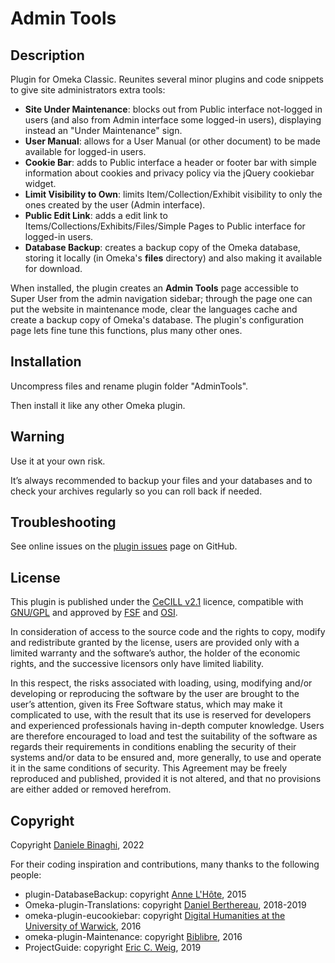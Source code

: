 # Admin Tools

## Description

Plugin for Omeka Classic. Reunites several minor plugins and code snippets to give site administrators extra tools:
- **Site Under Maintenance**: blocks out from Public interface not-logged in users (and also from Admin interface some logged-in users), displaying instead an "Under Maintenance" sign.
- **User Manual**: allows for a User Manual (or other document) to be made available for logged-in users.
- **Cookie Bar**: adds to Public interface a header or footer bar with simple information about cookies and privacy policy via the jQuery cookiebar widget.
- **Limit Visibility to Own**: limits Item/Collection/Exhibit visibility to only the ones created by the user (Admin interface).
- **Public Edit Link**: adds a edit link to Items/Collections/Exhibits/Files/Simple Pages to Public interface for logged-in users.
- **Database Backup**: creates a backup copy of the Omeka database, storing it locally (in Omeka's **files** directory) and also making it available for download.

When installed, the plugin creates an **Admin Tools** page accessible to Super User from the admin navigation sidebar; through the page one can put the website in maintenance mode, clear the languages cache and create a backup copy of Omeka's database. The plugin's configuration page lets fine tune this functions, plus many other ones.


## Installation
Uncompress files and rename plugin folder "AdminTools".

Then install it like any other Omeka plugin.


## Warning
Use it at your own risk.

It’s always recommended to backup your files and your databases and to check your archives regularly so you can roll back if needed.

## Troubleshooting
See online issues on the <a href="https://github.com/DBinaghi/plugin-AdminTools/issues" target="_blank">plugin issues</a> page on GitHub.

## License
This plugin is published under the <a href="https://www.cecill.info/licences/Licence_CeCILL_V2.1-en.html" target="_blank">CeCILL v2.1</a> licence, compatible with <a href="https://www.gnu.org/licenses/gpl-3.0.html" target="_blank">GNU/GPL</a> and approved by <a href="https://www.fsf.org/" target="_blank">FSF</a> and <a href="http://opensource.org/" target="_blank">OSI</a>.

In consideration of access to the source code and the rights to copy, modify and redistribute granted by the license, users are provided only with a limited warranty and the software’s author, the holder of the economic rights, and the successive licensors only have limited liability.

In this respect, the risks associated with loading, using, modifying and/or developing or reproducing the software by the user are brought to the user’s attention, given its Free Software status, which may make it complicated to use, with the result that its use is reserved for developers and experienced professionals having in-depth computer knowledge. Users are therefore encouraged to load and test the suitability of the software as regards their requirements in conditions enabling the security of their systems and/or data to be ensured and, more generally, to use and operate it in the same conditions of security. This Agreement may be freely reproduced and published, provided it is not altered, and that no provisions are either added or removed herefrom.

## Copyright
Copyright [Daniele Binaghi](https://github.com/DBinaghi), 2022

For their coding inspiration and contributions, many thanks to the following people:
- plugin-DatabaseBackup: copyright [Anne L'Hôte](https://github.com/annelhote), 2015 
- Omeka-plugin-Translations: copyright [Daniel Berthereau](https://github.com/Daniel-KM), 2018-2019
- omeka-plugin-eucookiebar: copyright [Digital Humanities at the University of Warwick](https://github.com/digihum), 2016
- omeka-plugin-Maintenance: copyright [Biblibre](https://github.com/BibLibre), 2016
- ProjectGuide: copyright [Eric C. Weig](https://github.com/libmanuk), 2019
